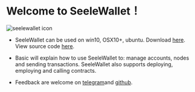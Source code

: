 # Welcome to SeeleWallet！

![seelewallet icon](imgs/wallet.ico)



- SeeleWallet can be used on win10, OSX10+, ubuntu. Download [here](https://github.com/seeleteam/SeeleWallet/releases/latest). View source code [here](https://github.com/seeleteam/SeeleWallet). 

- Basic will explain how to use SeeleWallet to: manage accounts, nodes and sending transactions. SeeleWallet also supports deploying, employing and calling contracts.
- Feedback are welcome on [telegram](https://t.me/seeletech)and [github](https://github.com/seeleteam/SeeleWallet).


